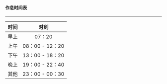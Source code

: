 #### 作息时间表

------



| 时间 |      时刻       |
| :--: | :-------------: |
| 早上 |     07：20      |
| 上午 | 08：00 - 12：20 |
| 下午 | 13：00 - 18：20 |
| 晚上 | 19：00 - 22：40 |
| 其他 | 23：00 - 00：30 |



